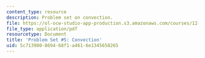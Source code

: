 ```yaml
---
content_type: resource
description: Problem set on convection.
file: https://ol-ocw-studio-app-production.s3.amazonaws.com/courses/12-002-physics-and-chemistry-of-the-terrestrial-planets-fall-2008/5c713900869468f1a4616e1345658265_MIT12_002f08_ps05.pdf
file_type: application/pdf
resourcetype: Document
title: 'Problem Set #5: Convection'
uid: 5c713900-8694-68f1-a461-6e1345658265
---
```

